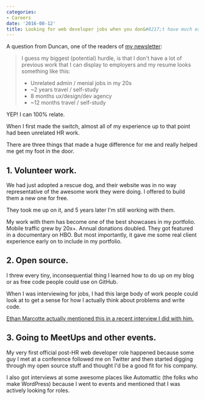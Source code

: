 ```yaml
---
categories:
- Careers
date: '2016-08-12'
title: Looking for web developer jobs when you don&#8217;t have much experience
---
```


A question from Duncan, one of the readers of [my newsletter](https://gomakethings.com/newsletter/):

> I guess my biggest (potential) hurdle, is that I don't have a lot of previous work that I can display to employers and my resume looks something like this: 
> - Unrelated admin / menial jobs in my 20s
> - ~2 years travel / self-study
> - 8 months ux/design/dev agency
> - ~12 months travel / self-study 

YEP! I can 100% relate.

When I first made the switch, almost all of my experience up to that point had been unrelated HR work.

There are three things that made a huge difference for me and really helped me get my foot in the door.

## 1. Volunteer work.

We had just adopted a rescue dog, and their website was in no way representative of the awesome work they were doing. I offered to build them a new one for free.

They took me up on it, and 5 years later I'm still working with them.

My work with them has become one of the best showcases in my portfolio. Mobile traffic grew by 20x+. Annual donations doubled. They got featured in a documentary on HBO. But most importantly, it gave me some real client experience early on to include in my portfolio.

## 2. Open source.

I threw every tiny, inconsequential thing I learned how to do up on my blog or as free code people could use on GitHub.

When I was interviewing for jobs, I had this large body of work people could look at to get a sense for how I actually think about problems and write code.

[Ethan Marcotte actually mentioned this in a recent interview I did with him.](https://soundcloud.com/cferdinandi/ethan-marcotte)

## 3. Going to MeetUps and other events.

 My very first official post-HR web developer role happened because some guy I met at a conference followed me on Twitter and then started digging through my open source stuff and thought I'd be a good fit for his company.

 I also got interviews at some awesome places like Automattic (the folks who make WordPress) because I went to events and mentioned that I was actively looking for roles.